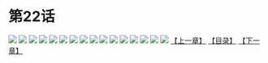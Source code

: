 # 第22话
![](https://s1.baozimh.com/scomic/yuekanshaonuyeqijun-chunquan/0/26-zu9t/1.jpg)
![](https://s1.baozimh.com/scomic/yuekanshaonuyeqijun-chunquan/0/26-zu9t/2.jpg)
![](https://s1.baozimh.com/scomic/yuekanshaonuyeqijun-chunquan/0/26-zu9t/3.jpg)
![](https://s1.baozimh.com/scomic/yuekanshaonuyeqijun-chunquan/0/26-zu9t/4.jpg)
![](https://s1.baozimh.com/scomic/yuekanshaonuyeqijun-chunquan/0/26-zu9t/5.jpg)
![](https://s1.baozimh.com/scomic/yuekanshaonuyeqijun-chunquan/0/26-zu9t/6.jpg)
![](https://s1.baozimh.com/scomic/yuekanshaonuyeqijun-chunquan/0/26-zu9t/7.jpg)
![](https://s1.baozimh.com/scomic/yuekanshaonuyeqijun-chunquan/0/26-zu9t/8.jpg)
![](https://s1.baozimh.com/scomic/yuekanshaonuyeqijun-chunquan/0/26-zu9t/9.jpg)
![](https://s1.baozimh.com/scomic/yuekanshaonuyeqijun-chunquan/0/26-zu9t/10.jpg)
![](https://s1.baozimh.com/scomic/yuekanshaonuyeqijun-chunquan/0/26-zu9t/11.jpg)
![](https://s1.baozimh.com/scomic/yuekanshaonuyeqijun-chunquan/0/26-zu9t/12.jpg)
![](https://s1.baozimh.com/scomic/yuekanshaonuyeqijun-chunquan/0/26-zu9t/13.jpg)
![](https://s1.baozimh.com/scomic/yuekanshaonuyeqijun-chunquan/0/26-zu9t/14.jpg)
![](https://s1.baozimh.com/scomic/yuekanshaonuyeqijun-chunquan/0/26-zu9t/15.jpg)
![](https://s1.baozimh.com/scomic/yuekanshaonuyeqijun-chunquan/0/26-zu9t/16.jpg)
[【上一章】](./21.md)
[【目录】](./README.md)
[【下一章】](./23.md)
